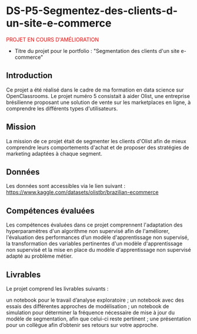 # DS-P5-Segmentez-des-clients-d-un-site-e-commerce

<span style="color:red">PROJET EN COURS D'AMÉLIORATION</span>
 - Titre du projet pour le portfolio : "Segmentation des clients d'un site e-commerce"
## Introduction
Ce projet a été réalisé dans le cadre de ma formation en data science sur OpenClassrooms. Le projet numéro 5 consistait à aider Olist, une entreprise brésilienne proposant une solution de vente sur les marketplaces en ligne, à comprendre les différents types d'utilisateurs.

## Mission
La mission de ce projet était de segmenter les clients d'Olist afin de mieux comprendre leurs comportements d'achat et de proposer des stratégies de marketing adaptées à chaque segment.

## Données
Les données sont accessibles via le lien suivant : https://www.kaggle.com/datasets/olistbr/brazilian-ecommerce

## Compétences évaluées
Les compétences évaluées dans ce projet comprennent l'adaptation des hyperparamètres d'un algorithme non supervisé afin de l'améliorer, l'évaluation des performances d’un modèle d'apprentissage non supervisé, la transformation des variables pertinentes d'un modèle d'apprentissage non supervisé et la mise en place du modèle d'apprentissage non supervisé adapté au problème métier.

## Livrables
Le projet comprend les livrables suivants :

un notebook pour le travail d’analyse exploratoire ;
un notebook avec des essais des différentes approches de modélisation ;
un notebook de simulation pour déterminer la fréquence nécessaire de mise à jour du modèle de segmentation, afin que celui-ci reste pertinent ;
une présentation pour un collègue afin d’obtenir ses retours sur votre approche.
